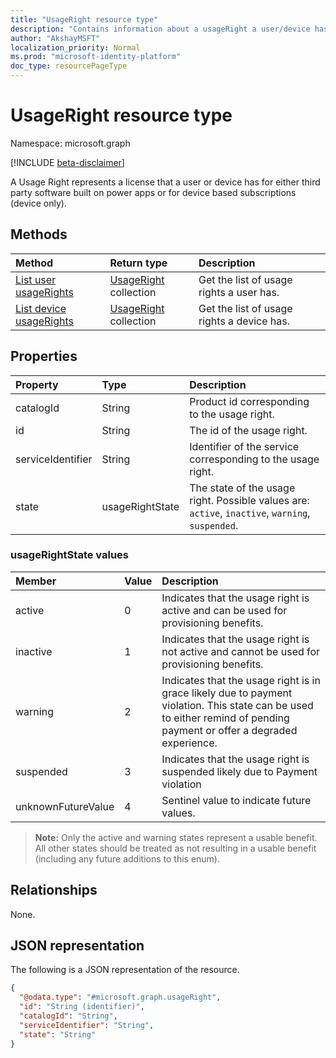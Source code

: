 ```yaml
---
title: "UsageRight resource type"
description: "Contains information about a usageRight a user/device has assigned"
author: "AkshayMSFT"
localization_priority: Normal
ms.prod: "microsoft-identity-platform"
doc_type: resourcePageType
---
```


# UsageRight resource type

Namespace: microsoft.graph

[!INCLUDE [beta-disclaimer](../../includes/beta-disclaimer.md)]

A Usage Right represents a license that a user or device has for either third party software built on power apps or for device based subscriptions (device only).

## Methods

|Method|Return type|Description|
|:---|:---|:---|
|[List user usageRights](../api/user-list-usagerights.md)|[UsageRight](../resources/usageright.md) collection|Get the list of usage rights a user has.|
|[List device usageRights](../api/device-list-usagerights.md)|[UsageRight](../resources/usageright.md) collection|Get the list of usage rights a device has.|

## Properties

|Property|Type|Description|
|:---|:---|:---|
|catalogId|String|Product id corresponding to the usage right.|
|id|String|The id of the usage right.|
|serviceIdentifier|String|Identifier of the service corresponding to the usage right.|
|state|usageRightState|The state of the usage right. Possible values are: `active`, `inactive`, `warning`, `suspended`.|

### usageRightState values 

| Member             | Value | Description               |
| :----------------- | :---- | :------------------------ |
|active            | 0     | Indicates that the usage right is active and can be used for provisioning benefits.|
|inactive               | 1     | Indicates that the usage right is not active and cannot be used for provisioning benefits.|
|warning             | 2     | Indicates that the usage right is in grace likely due to payment violation. This state can be used to either remind of pending payment or offer a degraded experience.|
|suspended             | 3     | Indicates that the usage right is suspended likely due to Payment violation|
|unknownFutureValue  | 4    | Sentinel value to indicate future values. |

>**Note:** Only the active and warning states represent a usable benefit. All other states should be treated as not resulting in a usable benefit (including any future additions to this enum).



## Relationships

None.

## JSON representation

The following is a JSON representation of the resource.
<!-- {
  "blockType": "resource",
  "keyProperty": "id",
  "@odata.type": "microsoft.graph.usageRight",
  "baseType": "",
  "openType": false
}
-->
``` json
{
  "@odata.type": "#microsoft.graph.usageRight",
  "id": "String (identifier)",
  "catalogId": "String",
  "serviceIdentifier": "String",
  "state": "String"
}
```

